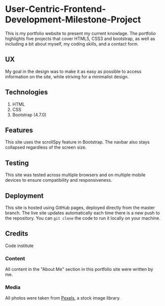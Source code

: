 # User-Centric-Frontend-Development-Milestone-Project

This is my portfolio website to present my current knowlage. The portfolio highlights five projects that cover HTML5, CSS3 and bootstrap, as well as including a bit about myself, my coding skills, and a contact form. 

## UX
My goal in the design was to make it as easy as possible to access information on the site, while striving for a minimalist design.


## Technologies
1. HTML
2. CSS
3. Bootstrap (4.7.0)


## Features
This site uses the scrollSpy feature in Bootstrap. The navbar also stays collapsed regardless of the screen size.


## Testing
This site was tested across multiple browsers and on multiple mobile devices to ensure compatibility and responsiveness.


## Deployment 
This site is hosted using GitHub pages, deployed directly from the master branch. The live site updates automatically each time there is a new push to the repository. You can `git clone` the code to run it locally on your machine.

## Credits
 Code institute

### Content
All content in the "About Me" section in this portfolio site were written by me. 

### Media 
All photos were taken from [Pexels](https://www.pexels.com/), a stock image library. 

